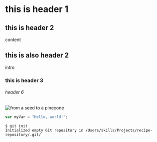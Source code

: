 # this is header 1
## this is header 2
content
## this is also header 2
intro
### this is header 3
###### header 6
![from a seed to a pinecone](https://i.imgur.com/vDgt9av.jpeg) 

``` javascript
var myVar = "Hello, world!";
```
```
$ git init
Initialized empty Git repository in /Users/skills/Projects/recipe-repository/.git/
```
